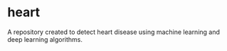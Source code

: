 # heart
A repository created to detect heart disease using machine learning and deep learning algorithms.
